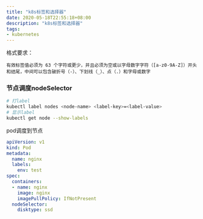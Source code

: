 ```yaml
---
title: "k8s标签和选择器"
date: 2020-05-18T22:55:18+08:00
description: "k8s标签和选择器"
tags:
- kubernetes
---
```


<!-- truncate -->

格式要求：

```
有效标签值必须为 63 个字符或更少，并且必须为空或以字母数字字符（[a-z0-9A-Z]）开头和结尾，中间可以包含破折号（-）、下划线（_）、点（.）和字母或数字
```

### 节点调度nodeSelector

```bash
# 打label
kubectl label nodes <node-name> <label-key>=<label-value>
# 显示label
kubectl get node --show-labels
```

pod调度到节点

```yaml
apiVersion: v1
kind: Pod
metadata:
  name: nginx
  labels:
    env: test
spec:
  containers:
  - name: nginx
    image: nginx
    imagePullPolicy: IfNotPresent
  nodeSelector:
    disktype: ssd
```
